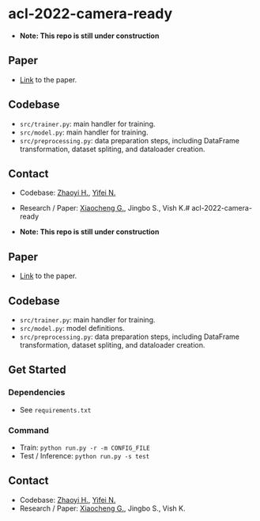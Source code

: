 # acl-2022-camera-ready

- **Note: This repo is still under construction**

## Paper
- [Link](https://openreview.net/forum?id=oQ43ZecmCwe) to the paper.

## Codebase
- `src/trainer.py`: main handler for training.
- `src/model.py`: main handler for training.
- `src/preprocessing.py`: data preparation steps, including DataFrame transformation, dataset spliting, and dataloader creation.


## Contact
- Codebase: [Zhaoyi H.](joeyhou@seas.upenn.edu), [Yifei N.](y3ning@ucsd.edu)
- Research / Paper: [Xiaocheng G.](Xiaochen.Gao@rady.ucsd.edu), Jingbo S., Vish K.# acl-2022-camera-ready

- **Note: This repo is still under construction**

## Paper
- [Link](https://openreview.net/forum?id=oQ43ZecmCwe) to the paper.

## Codebase
- `src/trainer.py`: main handler for training.
- `src/model.py`: model definitions.
- `src/preprocessing.py`: data preparation steps, including DataFrame transformation, dataset spliting, and dataloader creation.

## Get Started
### Dependencies
- See `requirements.txt`

### Command
- Train: `python run.py -r -m CONFIG_FILE`
- Test / Inference: `python run.py -s test`

## Contact
- Codebase: [Zhaoyi H.](joeyhou@seas.upenn.edu), [Yifei N.](y3ning@ucsd.edu)
- Research / Paper: [Xiaocheng G.](Xiaochen.Gao@rady.ucsd.edu), Jingbo S., Vish K.

